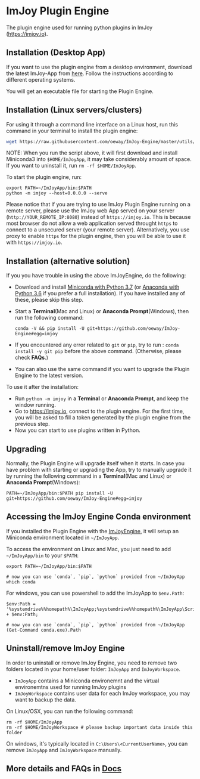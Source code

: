 # ImJoy Plugin Engine
The plugin engine used for running python plugins in ImJoy (https://imjoy.io).

## Installation (Desktop App)

If you want to use the plugin engine from a desktop environment, download the latest ImJoy-App from [here](https://github.com/oeway/ImJoy-App/releases). Follow the instructions according to different operating systems.

You will get an executable file for starting the Plugin Engine.

## Installation (Linux servers/clusters)

For using it through a command line interface on a Linux host, run this command in your terminal to install the plugin engine:
```bash
wget https://raw.githubusercontent.com/oeway/ImJoy-Engine/master/utils/Linux_Install.sh  -O - | bash
```

NOTE: When you run the script above, it will first download and install Miniconda3 into `$HOME/ImJoyApp`, it may take considerably amount of space. If you want to uninstall it, run `rm -rf $HOME/ImJoyApp`.  

To start the plugin engine, run:
```
export PATH=~/ImJoyApp/bin:$PATH
python -m imjoy --host=0.0.0.0 --serve
```

Please notice that if you are trying to use ImJoy Plugin Engine running on a remote server, please use the ImJoy web App served on your server (`http://YOUR_REMOTE_IP:8080`) instead of `https://imjoy.io`. This is because most browser do not allow a web application served throught `https` to connect to a unsecured server (your remote server). Alternatively, you use proxy to enable `https` for the plugin engine, then you will be able to use it with `https://imjoy.io`. 


## Installation (alternative solution)
  If you you have trouble in using the above ImJoyEngine, do the following:
  * Download and install [Miniconda with Python 3.7](https://conda.io/miniconda.html) (or [Anaconda with Python 3.6](https://www.anaconda.com/download/) if you prefer a full installation). If you have installed any of these, please skip this step.
  * Start a **Terminal**(Mac and Linux) or **Anaconda Prompt**(Windows), then run the following command:

    ```conda -V && pip install -U git+https://github.com/oeway/ImJoy-Engine#egg=imjoy```
  * If you encountered any error related to `git` or `pip`, try to run : `conda install -y git pip` before the above command. (Otherwise, please check **FAQs**.)
  * You can also use the same command if you want to upgrade the Plugin Engine to the latest version.

  To use it after the installation:
  * Run `python -m imjoy` in a **Terminal** or **Anaconda Prompt**, and keep the window running.
  * Go to https://imjoy.io, connect to the plugin engine. For the first time, you will be asked to fill a token generated by the plugin engine from the previous step.
  * Now you can start to use plugins written in Python.

## Upgrading

  Normally, the Plugin Engine will upgrade itself when it starts.
  In case you have problem with starting or upgrading the App, try to manually upgrade it by running the following command in a **Terminal**(Mac and Linux) or **Anaconda Prompt**(Windows):
  ```
  PATH=~/ImJoyApp/bin:$PATH pip install -U git+https://github.com/oeway/ImJoy-Engine#egg=imjoy
  ```

## Accessing the ImJoy Engine Conda environment
If you installed the Plugin Engine with the [ImJoyEngine](https://github.com/oeway/ImJoy-Engine/releases), it will setup an Miniconda environment located in `~/ImJoyApp`.

To access the environment on Linux and Mac, you just need to add `~/ImJoyApp/bin` to your `$PATH`:
```
export PATH=~/ImJoyApp/bin:$PATH

# now you can use `conda`, `pip`, `python` provided from ~/ImJoyApp
which conda

```
For windows, you can use powershell to add the ImJoyApp to `$env.Path`:
```
$env:Path = '%systemdrive%%homepath%\ImJoyApp;%systemdrive%%homepath%\ImJoyApp\Scripts;' + $env:Path;

# now you can use `conda`, `pip`, `python` provided from ~/ImJoyApp
(Get-Command conda.exe).Path

```

## Uninstall/remove ImJoy Engine
In order to uninstall or remove ImJoy Engine, you need to remove two folders located in your home/user folder: `ImJoyApp` and `ImJoyWorkspace`.

 * `ImJoyApp` contains a Miniconda environemnt and the virtual environemtns used for running ImJoy plugins
 * `ImJoyWorkspace` contains user data for each ImJoy workspace, you may want to backup the data.

On Linux/OSX, you can run the following command:
```
rm -rf $HOME/ImJoyApp   
rm -rf $HOME/ImJoyWorkspace # please backup important data inside this folder
```
On windows, it's typically located in `C:\Users\<CurrentUserName>`, you can remove `ImJoyApp` and `ImJoyWorkspace` manually.

## More details and FAQs in [Docs](http://imjoy.io/docs/#/user-manual)
